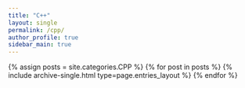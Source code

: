 ```yaml
---
title: "C++"
layout: single
permalink: /cpp/
author_profile: true
sidebar_main: true
---
```


{% assign posts = site.categories.CPP %}
{% for post in posts %} {% include archive-single.html type=page.entries_layout %} {% endfor %}
